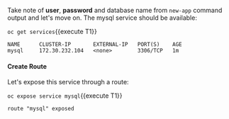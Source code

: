Take note of **user**, **password** and database name from `new-app` command output and let's move on. The mysql service should be available:

`oc get services`{{execute T1}}

```
NAME      CLUSTER-IP       EXTERNAL-IP   PORT(S)    AGE
mysql     172.30.232.104   <none>        3306/TCP   1m
```

#### Create Route
Let's expose this service through a route:

`oc expose service mysql`{{execute T1}}

```
route "mysql" exposed
```

